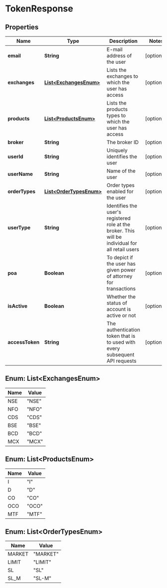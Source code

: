 # TokenResponse

## Properties
Name | Type | Description | Notes
------------ | ------------- | ------------- | -------------
**email** | **String** | E-mail address of the user |  [optional]
**exchanges** | [**List&lt;ExchangesEnum&gt;**](#List&lt;ExchangesEnum&gt;) | Lists the exchanges to which the user has access |  [optional]
**products** | [**List&lt;ProductsEnum&gt;**](#List&lt;ProductsEnum&gt;) | Lists the products types to which the user has access |  [optional]
**broker** | **String** | The broker ID |  [optional]
**userId** | **String** | Uniquely identifies the user |  [optional]
**userName** | **String** | Name of the user |  [optional]
**orderTypes** | [**List&lt;OrderTypesEnum&gt;**](#List&lt;OrderTypesEnum&gt;) | Order types enabled for the user |  [optional]
**userType** | **String** |   Identifies the user&#x27;s registered role at the broker. This will be individual for all retail users |  [optional]
**poa** | **Boolean** |   To depict if the user has given power of attorney for transactions |  [optional]
**isActive** | **Boolean** |   Whether the status of account is active or not |  [optional]
**accessToken** | **String** | The authentication token that is to used with every subsequent API requests |  [optional]

<a name="List<ExchangesEnum>"></a>
## Enum: List&lt;ExchangesEnum&gt;
Name | Value
---- | -----
NSE | &quot;NSE&quot;
NFO | &quot;NFO&quot;
CDS | &quot;CDS&quot;
BSE | &quot;BSE&quot;
BCD | &quot;BCD&quot;
MCX | &quot;MCX&quot;

<a name="List<ProductsEnum>"></a>
## Enum: List&lt;ProductsEnum&gt;
Name | Value
---- | -----
I | &quot;I&quot;
D | &quot;D&quot;
CO | &quot;CO&quot;
OCO | &quot;OCO&quot;
MTF | &quot;MTF&quot;

<a name="List<OrderTypesEnum>"></a>
## Enum: List&lt;OrderTypesEnum&gt;
Name | Value
---- | -----
MARKET | &quot;MARKET&quot;
LIMIT | &quot;LIMIT&quot;
SL | &quot;SL&quot;
SL_M | &quot;SL-M&quot;
